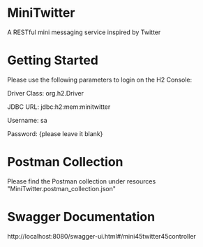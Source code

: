# MiniTwitter
A RESTful mini messaging service inspired by Twitter 

# Getting Started

Please use the following parameters to login on the H2 Console:

Driver Class: 	org.h2.Driver

JDBC URL:		jdbc:h2:mem:minitwitter

Username:		sa

Password:		{please leave it blank}

# Postman Collection

Please find the Postman collection under resources "MiniTwitter.postman_collection.json"

# Swagger Documentation

http://localhost:8080/swagger-ui.html#/mini45twitter45controller
